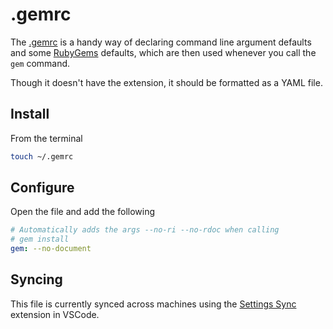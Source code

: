 # .gemrc

The [.gemrc](http://guides.rubygems.org/command-reference/#gem-environment) is a handy way of declaring command line argument defaults and some [RubyGems](https://rubygems.org/) defaults, which are then used whenever you call the `gem` command.

Though it doesn't have the extension, it should be formatted as a YAML file.

## Install

From the terminal

```bash
touch ~/.gemrc
```

## Configure

Open the file and add the following

```yaml
# Automatically adds the args --no-ri --no-rdoc when calling
# gem install
gem: --no-document
```

## Syncing

This file is currently synced across machines using the [Settings Sync](https://github.com/Cruikshanks/mac-setup/blob/master/vscode.md#settings-sync) extension in VSCode.
